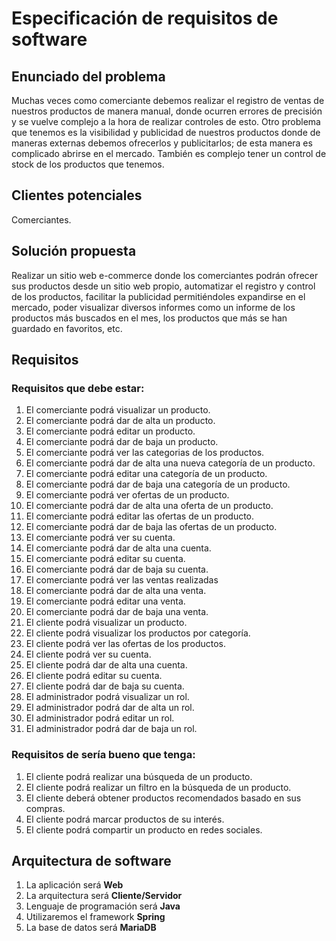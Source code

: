 # Especificación de requisitos de software
## Enunciado del problema

Muchas veces como comerciante debemos realizar el registro de ventas de  nuestros productos de manera manual, donde ocurren errores de precisión y se vuelve complejo a la hora de realizar controles de esto.
Otro problema que tenemos es la visibilidad y publicidad de nuestros productos donde de maneras externas debemos ofrecerlos y publicitarlos; de esta manera es complicado abrirse en el mercado.
También es complejo tener un control de stock de los productos que tenemos.

## Clientes potenciales 
Comerciantes.

## Solución propuesta
Realizar un sitio web e-commerce donde los comerciantes podrán ofrecer sus productos desde un sitio web propio, automatizar el registro y control de los productos, facilitar la publicidad permitiéndoles expandirse en el mercado, poder visualizar diversos informes como un informe de los productos más buscados en el mes, los productos que más se han guardado en favoritos, etc.

## Requisitos
### Requisitos que debe estar:
1. El comerciante podrá visualizar un producto.
2. El comerciante podrá dar de alta un producto.
3. El comerciante podrá editar un producto.
4. El comerciante podrá dar de baja un producto.
5. El comerciante podrá ver las categorias de los productos.
6. El comerciante podrá dar de alta una nueva categoría de un producto.
7. El comerciante podrá editar una categoría de un producto.
8. El comerciante podrá dar de baja una categoría de un producto.
9. El comerciante podrá ver ofertas de un producto.
10. El comerciante podrá dar de alta una oferta de un producto.
11. El comerciante podrá editar las ofertas de un producto.
12. El comerciante podrá dar de baja las ofertas de un producto.
13. El comerciante podrá ver su cuenta.
14. El comerciante podrá dar de alta una cuenta.
15. El comerciante podrá editar su cuenta.
16. El comerciante podrá dar de baja su cuenta.
17. El comerciante podrá ver las ventas realizadas
18. El comerciante podrá dar de alta una venta.
19. El comerciante podrá editar una venta.
20. El comerciante podrá dar de baja una venta.
21. El cliente podrá visualizar un producto.
22. El cliente podrá visualizar los productos por categoría.
23. El cliente podrá ver las ofertas de los productos.
24. El cliente podrá ver su cuenta.
25. El cliente podrá dar de alta una cuenta.
26. El cliente podrá editar su cuenta.
27. El cliente podrá dar de baja su cuenta.
28. El administrador podrá visualizar un rol.
29. El administrador podrá dar de alta un rol.
30. El administrador podrá editar un rol.
31. El administrador podrá dar de baja un rol.


 ### Requisitos de sería bueno que tenga:
 1. El cliente podrá realizar una búsqueda de un producto.
 2. El cliente podrá realizar un filtro en la búsqueda de un producto.
 3. El cliente deberá obtener productos recomendados basado en sus compras.
 4. El cliente podrá marcar productos de su interés.
 5. El cliente podrá compartir un producto en redes sociales.

## Arquitectura de software
 1. La aplicación será **Web**
 2. La arquitectura será **Cliente/Servidor**
 3. Lenguaje de programación será **Java**
 4. Utilizaremos el framework **Spring**
 5. La base de datos será **MariaDB**